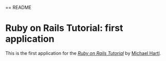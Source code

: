 == README

# Ruby on Rails Tutorial: first application

This is the first application for the [*Ruby on Rails Tutorial*](http://railstutorial.org/) by [Michael Hartl](http://michaelhartl.com/).
